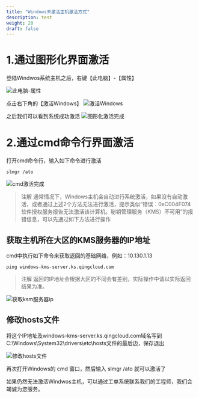 ```yaml
---
title: "Windows未激活主机激活方式"
description: test
weight: 20
draft: false
---
```




# 1.通过图形化界面激活

登陆Windwos系统主机之后，右键【此电脑】-【属性】

![此电脑-属性](../../_images/activation_of_winOS_1.png)

点击右下角的【激活Windows】
![激活Windows](../../_images/activation_of_winOS_2.png)

之后我们可以看到系统成功激活
![图形化激活完成](../../_images/activation_of_winOS_3.png)

# 2.通过cmd命令行界面激活

打开cmd命令行，输入如下命令进行激活
```
slmgr /ato
```
![cmd激活完成](../../_images/activation_of_winOS_4.png)

>注解
>通常情况下，Windows主机会自动进行系统激活，如果没有自动激活，或者通过上述2个方法无法进行激活，提示类似“错误：0xC004F074 软件授权服务报告无法激活该计算机。秘钥管理服务（KMS）不可用”的报错信息，可以先通过如下方法进行操作

## 获取主机所在大区的KMS服务器的IP地址

cmd中执行如下命令来获取返回的基础网络，例如：10.130.1.13
```
ping windows-kms-server.ks.qingcloud.com
```

>注解
>返回的IP地址会根据大区的不同会有差别，实际操作中请以实际返回结果为准。

![获取ksm服务器ip](../../_images/activation_of_winOS_5.png)

## 修改hosts文件

将这个IP地址及windows-kms-server.ks.qingcloud.com域名写到C:\Windows\System32\drivers\etc\hosts文件的最后边，保存退出

![修改hosts文件](../../_images/activation_of_winOS_6.png)

再次打开Windows的 cmd 窗口，然后输入 slmgr /ato 就可以激活了

如果仍然无法激活Windwos主机，可以通过工单系统联系我们的工程师，我们会竭诚为您服务。